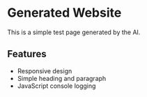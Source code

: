 # Generated Website

This is a simple test page generated by the AI.

## Features

*   Responsive design
*   Simple heading and paragraph
*   JavaScript console logging